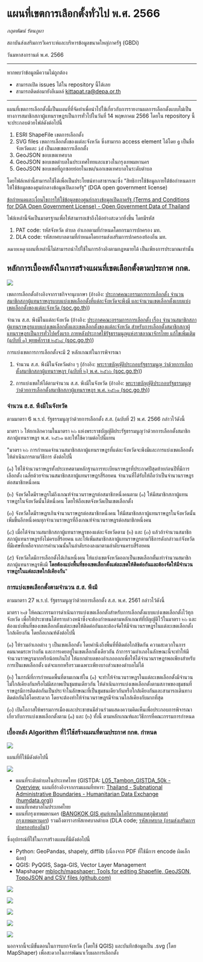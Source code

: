 # แผนที่เขตการเลือกตั้งทั่วไป พ.ศ. 2566

*กฤตพัฒน์ รัตนภูผา*

สถาบันส่งเสริมการวิเคราะห์และบริหารข้อมูลขนาดใหญ่ภาครัฐ (GBDi)

วันมหาสงกรานต์ พ.ศ. 2566

---

หากพบว่าข้อมูลมีความไม่ถูกต้อง
- สามารถเปิด issues ได้ใน repository นี้ได้เลย
- สามารถติดต่อมายังอีเมลล์ kittapat.ra@depa.or.th

---

แผนที่เขตการเลือกตั้งนี้เป็นแผนที่ที่จัดทำเพื่อนำไปใช้เกี่ยวกับการรายงานผลการเลือกตั้งแบบไม่เป็นทางการสมาชิกสภาผู้แทนราษฎรเป็นการทั่วไปในวันที่ 14 พฤษภาคม 2566 โดยใน repository นี้จะประกอบด้วยไฟล์ดังต่อไปนี้

1. ESRI ShapeFile เขตการเลือกตั้ง
2. SVG files เขตการเลือกตั้งของแต่ละจังหวัด ซึ่งสามารถ access element ได้โดย `g` เป็นชื่อจังหวัดและ `id` เป็นเลขเขตการเลือกตั้ง
3. GeoJSON ขอบเขตเทศบาล
4. GeoJSON ขอบเขตตำบลในประเทศไทยและแขวงในกรุงเทพมหานคร
5. GeoJSON ขอบเขตที่ถูกซอยย่อยในเขต/นอกเขตเทศบาลในระดับตำบล

โดยไฟล์เหล่านี้สามารถใช้ได้เพื่อเป็นประโยชน์ทางสาธารณะซึ่ง “สิทธิการใช้ข้อมูลภายใต้ข้อกำหนดการให้ใช้ข้อมูลของศูนย์กลางข้อมูลเปิดภาครัฐ” (DGA open government license)

[ข้อกำหนดและเงื่อนไขการให้ใช้ข้อมูลของศูนย์กลางข้อมูลเปิดภาครัฐ (Terms and Conditions for DGA Open Government License) - Open Government Data of Thailand](https://data.go.th/pages/dga-open-government-license)

ไฟล์เหล่านี้จัดเป็นมาตรฐานเพื่อให้สามารถเข้าถึงได้อย่างสะดวกยิ่งขึ้น โดยมีรหัส

1. PAT code: รหัสจังหวัด ตำบล อำเภอตามที่กำหนดโดยกรมการปกครอง มท.
2. DLA code: รหัสเทศบาลตามที่กำหนดโดยกรมส่งเสริมการปกครองท้องถิ่น มท.

*หมายเหตุ* แผนที่เหล่านี้ไม่สามารถนำไปใช้ในการอ้างอิงตามกฎหมายได้ เป็นเพียงการประมาณเท่านั้น

## หลักการเบื้องหลังในการสร้างแผนที่เขตเลือกตั้งตามประกาศ กกต.

![](Pic_README/Ratchakitcha.png)

เขตการเลือกตั้งอ้างอิงจากราชกิจจานุเบกษา (อ้างอิง: [ประกาศคณะกรรมการการเลือกตั้ง จำนวนสมาชิกสภาผู้แทนราษฎรแบบแบ่งเขตเลือกตั้งที่แต่ละจังหวัดจะพึงมี และจำนวนเขตเลือกตั้งแบบแบ่งเขตเลือกตั้งของแต่ละจังหวัด (soc.go.th)](https://ratchakitcha.soc.go.th/documents/140A023N0000000000500.pdf))

จำนวน ส.ส. พึงมีในแต่ละจังหวัด (อ้างอิง: [ประกาศคณะกรรมการการเลือกตั้ง เรื่อง จำนวนสมาชิกสภาผู้แทนราษฎรแบบแบ่งเขตเลือกตั้งและเขตเลือกตั้งของแต่ละจังหวัด สำหรับการเลือกตั้งสมาชิกสภาผู้แทนราษฎรเป็นการทั่วไปครั้งแรก ภายหลังประกาศใช้รัฐธรรมนูญแห่งราชอาณาจักรไทย แก้ไขเพิ่มเติม (ฉบับที่ ๑) พุทธศักราช ๒๕๖๔ (soc.go.th)](https://ratchakitcha.soc.go.th/documents/140A008N0000000003102.pdf))

การแบ่งเขตการการเลือกตั้งจะมี 2 หลักเกณฑ์ในการพิจารณา
1. จำนวน ส.ส. พึงมีในจังหวัดต่าง ๆ (อ้างอิง: [พระราชบัญญัติประกอบรัฐธรรมนูญ ว่าด้วยการเลือกตั้งสมาชิกสภาผู้แทนราษฎร (ฉบับที่ ๒) พ.ศ. ๒๕๖๖ (soc.go.th)](https://ratchakitcha.soc.go.th/documents/140A007N0000000000100.pdf))

2. การแบ่งเขตให้ได้ตามจำนวน ส.ส. พึงมีในจังหวัด (อ้างอิง: [พระราชบัญญัติประกอบรัฐธรรมนูญ ว่าด้วยการเลือกตั้งสมาชิกสภาผู้แทนราษฎร พ.ศ. ๒๕๖๑ (soc.go.th)](https://ratchakitcha.soc.go.th/documents/2147915.pdf))

### จำนวน ส.ส. พึงมีในจังหวัด
ตามมาตรา 6 พ.ร.ป. รัฐธรรมนูญว่าด้วยการเลือกตั้ง ส.ส. (ฉบับที่ 2) พ.ศ. 2566 กล่าวไว้ดังนี้

มาตรา ๖ ให้ยกเลิกความในมาตรา ๒๖ แห่งพระราชบัญญัติประรัฐธรรมนูญว่าด้วยการเลือกตั้งสมาชิกสภาผู้แทนราษฎร พ.ศ. ๒๕๖๑ และให้ใช้ความต่อไปนี้แทน

"มาตรา ๒๖ การกำหนดจำนวนสมาชิกสภาผู้แทนราษฎรที่แต่ละจังหวัดจะพึงมีและการแบ่งเขตเลือกตั้ง ให้ดำเนินการตามวิธีการ ดังต่อไปนี้

(๑) ให้ใช้จำนวนราษฎรทั้งประเทศตามหลักฐานการทะเบียนราษฎรที่ประกาศปีสุดท้ายก่อนปีที่มีการเลือกตั้ง เฉลี่ยด้วยจำนวนสมาชิกสภาผู้แทนราษฎรสี่ร้อยคน จำนวนที่ได้รับให้ถือว่าเป็นจำนวนราษฎรต่อสมาชิกหนึ่งคน

(๒) จังหวัดใดมีราษฎรไม่ถึงเกณฑ์จำนวนราษฎรต่อสมาชิกหนึ่งคนตาม (๑) ให้มีสมาชิกสภาผู้แทนราษฎรในจังหวัดนั้นได้หนึ่งคน โดยให้ถือเขตจังหวัดเป็นเขตเลือกตั้ง

(๓) จังหวัดใดมีราษฎรเกินจำนวนราษฎรต่อสมาชิกหนึ่งคน ให้มีสมาชิกสภาผู้แทนราษฎรในจังหวัดนั้นเพิ่มขึ้นอีกหนึ่งคนทุกจำนวนราษฎรที่ถึงเกณฑ์จำนวนราษฎรต่อสมาชิกหนึ่งคน

(๔) เมื่อได้จำนวนสมาชิกสภาผู้แทนราษฎรของแต่ละจังหวัดตาม (๒) และ (๓) แล้วถ้าจำนวนสมาชิกสภาผู้แทนราษฎรยังไม่ครบสี่ร้อยคน และให้เพิ่มสมาชิกสภาผู้แทนราษฎรตามวิธีการดังกล่าวแก่จังหวัดที่มีเศษที่เหลือจากการคำนวณนั้นในลำดับรองลงมาตามลำดับจนครบสี่ร้อยคน

(๕) จังหวัดใดมีการเลือกตั้งได้เกินหนึ่งคน ให้แบ่งเขตจังหวัดออกเป็นเขตเลือกตั้นเท่าจำนวนสมาชิกสภาผู้แทนราษฎรพึงมี **โดยต้องแบ่งพื้นที่ของเขตเลือกตั้งแต่ละเขตให้ติดต่อกันและต้องจัดให้มีจำนวนราษฎรในแต่ละเขตใกล้เคียงกัน**"

### การแบ่งเขตเลือกตั้งตามจำนวน ส.ส. พึงมี
ตามมาตรา 27 พ.ร.ป. รัฐธรรมนูญว่าด้วยการเลือกตั้ง ส.ส. พ.ศ. 2561 กล่าวไว้ดังนี้

มาตรา ๒๗ ให้คณะกรรมการดำเนินการแบ่งเขตเลือกตั้งสำหรับการเลือกตั้งแบบแบ่งเขตเลือกตั้งไว้ทุกจังหวัด เพื่อให้ประชาชนได้ทราบล่วงหน้าซึ่งจะต้องกำหนดตามหลักเกณฑ์ที่บัญญัติไว้ในมาตรา ๒๖ และต้องแบ่งพื้นที่ของเขตเลือกตั้งแต่ละเขตให้ติดต่อกันและต้องจัดให้มีจำนวนราษฎรในแต่ละเขตเลือกตั้งใกล้เคียงกัน โดยถือเกณฑ์ดังต่อไปนี้

(๑) ให้รวมอำเภอต่าง ๆ เป็นเขตเลือกตั้ง โดยคำนึงถึงพื้นที่ที่ติดต่อใกล้ชิดกัน ความสะดวกในการคมนาคมระหว่างกัน และการเคยอยู่ในเขตเลือกตั้งเดียวกัน ถ้าการรวมอำเภอในลักษณะนี้จะทำให้มีจำนวนราษฎรมากหรือน้อยเกินไป ให้แยกตำบลของอำเภอออกเพื่อให้ได้จำนวนราษฎรพอเพียงสำหรับการเป็นเขตเลือกตั้ง แต่จะแยกหรือรวมเฉพาะเพียงบางส่วนของตำบลไม่ได้

(๒) ในกรณีที่การกำหนดพื้นที่ตามเกณฑ์ใน (๑) จะทำให้จำนวนราษฎรในแต่ละเขตเลือกตั้งมีจำนวนไม่ใกล้เคียงกันหรือไม่มีสภาพเป็นชุมชนเดียวกัน ให้ดำเนินการแบ่งเขตเลือกตั้งตามสภาพของชุมชนที่ราษฎรมีการติดต่อกันเป็นประจำในลักษณะที่เป็นชุมชนเดียวกันหรือใกล้เคียงกันและสามารถเดินทางติดต่อกันได้โดยสะดวก โดยจะต้องทำให้จำนวนราษฎรมีจำนวนใกล้เคียงกับมากที่สุด

(๓) เปิดโอกาสให้พรรมการเมืองและประชาชนมีส่วนร่วมแสดงความคิดเห็นเพื่อประกอบการพิจารณาเกี่ยวกับการแบ่งเขตเลือกตั้งตาม (๑) และ (๒) ทั้งนี้ ตามหลักเกณฑ์และวิธีการที่คณะกรรมการกำหนด

### เบื้องหลัง Algorithm ที่ไว้ใช้สร้างแผนที่ตามประกาศ กกต. กำหนด

![](Pic_README/Overall_algo.png)

แผนที่ที่ใช้มีดังต่อไปนี้

![](Pic_README/Maps_for_construction.png)

- แผนที่ระดับตำบลในประเทศไทย (GISTDA: [L05_Tambon_GISTDA_50k - Overview](https://gistdaportal.gistda.or.th/portal/home/item.html?id=635097fec40c4b72ad2d1a534071fffb), แผนที่อ้างอิงจากกรมแผนที่ทหาร: [Thailand - Subnational Administrative Boundaries - Humanitarian Data Exchange (humdata.org)](https://data.humdata.org/dataset/cod-ab-tha))
- แผนที่เทศบาลในประเทศไทย
- แผนที่กรุงเทพมหานคร ([BANGKOK GIS ศูนย์เทคโนโลยีสารสนเทศภูมิศาสตร์กรุงเทพมหานคร](http://www.bangkokgis.com/modules.php?m=download_shapefile))
รวมถึงตารางรหัสเทศบาลตำบล (DLA code; [รหัสเทศบาล (กรมส่งเสริมการปกครองท้องถิ่น)](http://www.dla.go.th/work/orginfo.pdf))

ซึ่งอุปกรณ์ที่ใช้ในการสร้างแผนที่มีดังต่อไปนี้
- Python: GeoPandas, shapely, difflib (เนื่องจาก PDF ที่ใช้มีการ encode ผิดเล็กน้อย)
- QGIS: PyQGIS, Saga-GIS, Vector Layer Management
- Mapshaper [mbloch/mapshaper: Tools for editing Shapefile, GeoJSON, TopoJSON and CSV files (github.com)](https://github.com/mbloch/mapshaper)

![](Pic_README/Table_manipulation.png)

![](Pic_README/split_regions_example.png)

![](Pic_README/Inclusion.png)

![](Pic_README/Exclusion.png)

![](Pic_README/Split_regions.png)

นอกจากนี้จะมีขั้นตอนในการแยกจังหวัด (โดยใช้ QGIS) และบันทึกข้อมูลเป็น .svg (โดย MapShaper) เพื่อสะดวกในการพัฒนาเว็บผลการเลือกตั้ง
